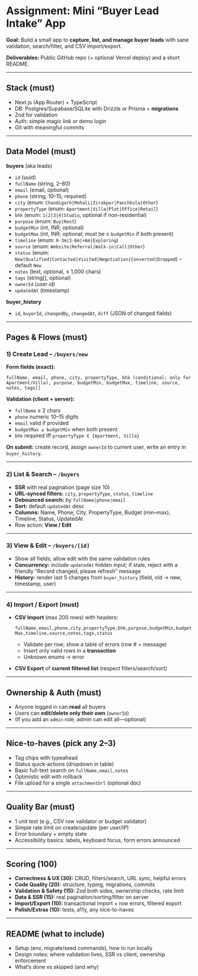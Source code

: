 # Assignment: Mini “Buyer Lead Intake” App

**Goal:** Build a small app to **capture, list, and manage buyer leads** with sane validation, search/filter, and CSV import/export.

**Deliverables:** Public GitHub repo (+ optional Vercel deploy) and a short README.

---

## Stack (must)

- Next.js (App Router) + TypeScript
- DB: Postgres/Supabase/SQLite with Drizzle or Prisma + **migrations**
- Zod for validation
- Auth: simple magic link or demo login
- Git with meaningful commits

---

## Data Model (must)

**buyers** (aka leads)

- `id` (uuid)
- `fullName` (string, 2–80)
- `email` (email, optional)
- `phone` (string, 10–15; required)
- `city` (enum: `Chandigarh|Mohali|Zirakpur|Panchkula|Other`)
- `propertyType` (enum: `Apartment|Villa|Plot|Office|Retail`)
- `bhk` (enum: `1|2|3|4|Studio`, optional if non-residential)
- `purpose` (enum: `Buy|Rent`)
- `budgetMin` (int, INR; optional)
- `budgetMax` (int, INR; optional; must be ≥ `budgetMin` if both present)
- `timeline` (enum: `0-3m|3-6m|>6m|Exploring`)
- `source` (enum: `Website|Referral|Walk-in|Call|Other`)
- `status` (enum: `New|Qualified|Contacted|Visited|Negotiation|Converted|Dropped`) – default `New`
- `notes` (text, optional, ≤ 1,000 chars)
- `tags` (string[], optional)
- `ownerId` (user id)
- `updatedAt` (timestamp)

**buyer_history**

- `id`, `buyerId`, `changedBy`, `changedAt`, `diff` (JSON of changed fields)

---

## Pages & Flows (must)

### 1) Create Lead – `/buyers/new`

**Form fields (exact):**

`fullName, email, phone, city, propertyType, bhk (conditional: only for Apartment/Villa), purpose, budgetMin, budgetMax, timeline, source, notes, tags[]`

**Validation (client + server):**

- `fullName` ≥ 2 chars
- `phone` numeric 10–15 digits
- `email` valid if provided
- `budgetMax ≥ budgetMin` when both present
- `bhk` required iff `propertyType ∈ {Apartment, Villa}`

**On submit:** create record, assign `ownerId` to current user, write an entry in `buyer_history`.

---

### 2) List & Search – `/buyers`

- **SSR** with real pagination (page size 10)
- **URL-synced filters:** `city`, `propertyType`, `status`, `timeline`
- **Debounced search:** by `fullName|phone|email`
- **Sort:** default `updatedAt` desc
- **Columns:** Name, Phone, City, PropertyType, Budget (min–max), Timeline, Status, UpdatedAt
- Row action: **View / Edit**

---

### 3) View & Edit – `/buyers/[id]`

- Show all fields; allow edit with the same validation rules
- **Concurrency:** include `updatedAt` hidden input; if stale, reject with a friendly “Record changed, please refresh” message
- **History:** render last 5 changes from `buyer_history` (field, old → new, timestamp, user)

---

### 4) Import / Export (must)

- **CSV Import** (max 200 rows) with headers:
    
    `fullName,email,phone,city,propertyType,bhk,purpose,budgetMin,budgetMax,timeline,source,notes,tags,status`
    
    - Validate per row; show a table of errors (row # + message)
    - Insert only valid rows in a **transaction**
    - Unknown enums → error
- **CSV Export** of **current filtered list** (respect filters/search/sort)

---

## Ownership & Auth (must)

- Anyone logged in can **read** all buyers
- Users can **edit/delete only their own** (`ownerId`)
- (If you add an `admin` role, admin can edit all—optional)

---

## Nice-to-haves (pick any 2–3)

- Tag chips with typeahead
- Status quick-actions (dropdown in table)
- Basic full-text search on `fullName,email,notes`
- Optimistic edit with rollback
- File upload for a single `attachmentUrl` (optional doc)

---

## Quality Bar (must)

- 1 unit test (e.g., CSV row validator or budget validator)
- Simple rate limit on create/update (per user/IP)
- Error boundary + empty state
- Accessibility basics: labels, keyboard focus, form errors announced

---

## Scoring (100)

- **Correctness & UX (30):** CRUD, filters/search, URL sync, helpful errors
- **Code Quality (20):** structure, typing, migrations, commits
- **Validation & Safety (15):** Zod both sides, ownership checks, rate limit
- **Data & SSR (15):** real pagination/sorting/filter on server
- **Import/Export (10):** transactional import + row errors, filtered export
- **Polish/Extras (10):** tests, a11y, any nice-to-haves

---

## README (what to include)

- Setup (env, migrate/seed commands), how to run locally
- Design notes: where validation lives, SSR vs client, ownership enforcement
- What’s done vs skipped (and why)
